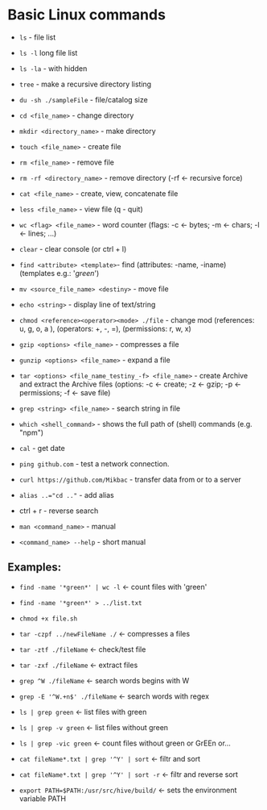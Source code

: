 # Basic Linux commands

* ```ls``` - file list
* ```ls -l``` long file list
* ```ls -la``` - with hidden

* ```tree``` - make a recursive directory listing

* ```du -sh ./sampleFile``` - file/catalog size

* ```cd <file_name>``` - change directory

* ```mkdir <directory_name>``` - make directory
* ```touch <file_name>``` - create file

* ```rm <file_name>``` - remove file
* ```rm -rf <directory_name>``` - remove directory (-rf <- recursive force)

* ```cat <file_name>``` - create, view, concatenate file
* ```less <file_name>``` - view file (q - quit)

* ```wc <flag> <file_name>``` - word counter (flags: -c <- bytes; -m <- chars; -l <- lines; ...)

* ```clear``` - clear console (or ctrl + l)

* ```find <attribute> <template>```- find (attributes: -name, -iname) (templates e.g.: '*green*')

* ```mv <source_file_name> <destiny>``` - move file

* ```echo <string>``` - display line of text/string

* ```chmod <reference><operator><mode> ./file``` - change mod (references: u, g, o, a  ), (operators: +, -, =), (permissions: r, w, x)   

* ```gzip <options> <file_name>``` - compresses a file
* ```gunzip <options> <file_name>``` - expand a file

* ```tar <options> <file_name_testiny_-f> <file_name>``` - create Archive and extract the Archive files (options: -c <- create; -z <- gzip; -p <- permissions; -f <- save file)

* ```grep <string> <file_name>``` - search string in file

* ```which <shell_command>``` - shows the full path of (shell) commands (e.g. "npm")

* ```cal``` - get date

* ```ping github.com``` - test a network connection.

* ```curl https://github.com/Mikbac``` - transfer data from or to a server

* ```alias ..="cd .."``` - add alias

* ctrl + r - reverse search

* ```man <command_name>``` - manual
* ```<command_name> --help``` - short manual

## Examples:

* ```find -name '*green*' | wc -l``` <- count files with 'green'

* ```find -name '*green*' > ../list.txt```

* ```chmod +x file.sh```

* ```tar -czpf ../newFileName ./``` <- compresses a files

* ```tar -ztf ./fileName``` <- check/test file

* ```tar -zxf ./fileName``` <- extract files

* ```grep ^W ./fileName``` <- search words begins with W

* ```grep -E '^W.+n$' ./fileName``` <- search words with regex

* ```ls | grep green``` <- list files with green

* ```ls | grep -v green``` <- list files without green

* ```ls | grep -vic green``` <- count files without green or GrEEn or...

* ```cat fileName*.txt | grep '^Y' | sort``` <- filtr and sort 
* ```cat fileName*.txt | grep '^Y' | sort -r``` <- filtr and reverse sort 

* ```export PATH=$PATH:/usr/src/hive/build/``` <- sets the environment variable PATH
